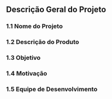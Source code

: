 ## Descrição Geral do Projeto

### 1.1 Nome do Projeto

### 1.2 Descrição do Produto

### 1.3 Objetivo

### 1.4 Motivação 

### 1.5 Equipe de Desenvolvimento
